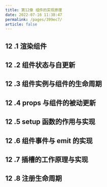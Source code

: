 ```yaml
---
title: 第12章 组件的实现原理
date: 2022-07-16 11:38:47
permalink: /pages/399ec7/
article: false
---
```

## 12 .1 渲染组件

## 12 .2 组件状态与自更新

## 12 .3 组件实例与组件的生命周期

## 12 .4 props 与组件的被动更新

## 12 .5 setup 函数的作用与实现

## 12 .6 组件事件与 emit 的实现

## 12 .7 插槽的工作原理与实现

## 12 .8 注册生命周期